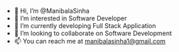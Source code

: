 - 👋 Hi, I’m @ManibalaSinha
- 👀 I’m interested in Software Developer
- 🌱 I’m currently developing Full Stack Application
- 💞️ I’m looking to collaborate on Software Development
- 📫 You can reach me at manibalasinha1@gmail.com

<!---
ManibalaSinha/ManibalaSinha is a ✨ special ✨ repository because its `README.md` (this file) appears on your GitHub profile.
You can click the Preview link to take a look at your changes.
--->
